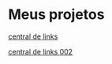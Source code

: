 #  Meus projetos


<a href="https://alexjjunio.github.io/my-projects/central-de-links/index.html"> central de links

<a href="https://alexjjunio.github.io/my-projects/central-de-links-002/index.html"> central de links 002



